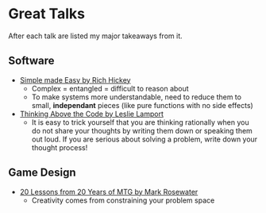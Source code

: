 # Great Talks

After each talk are listed my major takeaways from it.

## Software

- [Simple made Easy by Rich Hickey](https://www.infoq.com/presentations/Simple-Made-Easy/)
  - Complex = entangled = difficult to reason about
  - To make systems more understandable, need to reduce them to small,
    **independant** pieces (like pure functions with no side effects)
- [Thinking Above the Code by Leslie Lamport](https://www.youtube.com/watch?v=-4Yp3j_jk8Q)
  - It is easy to trick yourself that you are thinking rationally when you do
    not share your thoughts by writing them down or speaking them out loud.  If
    you are serious about solving a problem, write down your thought process!

## Game Design

- [20 Lessons from 20 Years of MTG by Mark Rosewater](https://www.youtube.com/watch?v=QHHg99hwQGY)
  - Creativity comes from constraining your problem space

